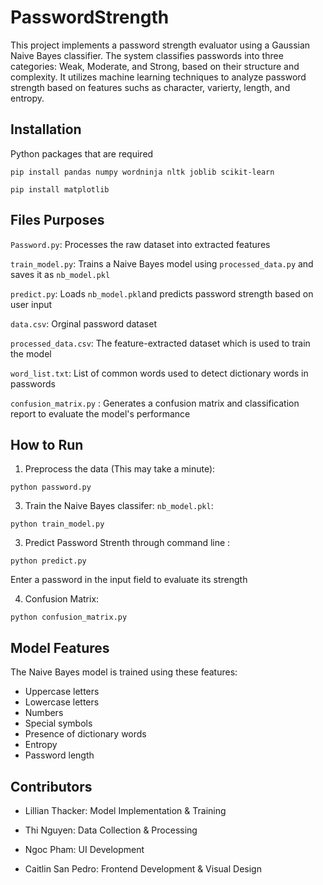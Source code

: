 # PasswordStrength
This project implements a password strength evaluator using a Gaussian Naive Bayes classifier. The system classifies passwords into three categories: Weak, Moderate, and Strong, based on their structure and complexity. It utilizes machine learning techniques to analyze password strength based on features suchs as character, varierty, length, and entropy.

## Installation
Python packages that are required

`pip install pandas numpy wordninja nltk joblib scikit-learn`

`pip install matplotlib`


## Files Purposes
`Password.py`: Processes the raw dataset into extracted features

`train_model.py`: Trains a Naive Bayes model using `processed_data.py` and saves it as `nb_model.pkl`

`predict.py`: Loads `nb_model.pkl`and predicts password strength based on user input

`data.csv`: Orginal password dataset

`processed_data.csv`: The feature-extracted dataset which is used to train the model

`word_list.txt`: List of common words used to detect dictionary words in passwords

`confusion_matrix.py` : Generates a confusion matrix and classification report to evaluate the model's performance

## How to Run
1. Preprocess the data (This may take a minute):

`python password.py`

3. Train the Naive Bayes classifer: `nb_model.pkl`:

`python train_model.py`

3. Predict Password Strenth through command line :

`python predict.py`

Enter a password in the input field to evaluate its strength

4. Confusion Matrix:

`python confusion_matrix.py`

## Model Features
The Naive Bayes model is trained using these features:

* Uppercase letters
* Lowercase letters
* Numbers
* Special symbols
* Presence of dictionary words
* Entropy
* Password length


## Contributors
* Lillian Thacker: Model Implementation & Training

* Thi Nguyen: Data Collection & Processing

* Ngoc Pham: UI Development

* Caitlin San Pedro: Frontend Development & Visual Design
